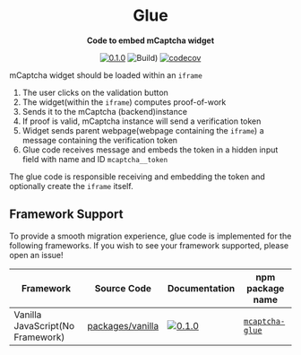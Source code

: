 <div align="center">
  <h1>Glue</h1>
<strong>Code to embed mCaptcha widget</strong>

[![0.1.0](https://img.shields.io/badge/TypeScript_docs-master-2b7489)](https://mcaptcha.github.io/glue/)
![Build)](<https://github.com/mCaptcha/glue/workflows/CI%20(Linux)/badge.svg>)
[![codecov](https://codecov.io/gh/mCaptcha/glue/branch/master/graph/badge.svg)](https://codecov.io/gh/mCaptcha/glue)

</div>

mCaptcha widget should be loaded within an `iframe`

1. The user clicks on the validation button
2. The widget(within the `iframe`) computes proof-of-work
3. Sends it to the mCaptcha (backend)instance
4. If proof is valid, mCaptcha instance will send a verification token
5. Widget sends parent webpage(webpage containing the `iframe`) a
   message containing the verification token
6. Glue code receives message and embeds the token in a hidden input
   field with name and ID `mcaptcha__token`

The glue code is responsible receiving and embedding the token and
optionally create the `iframe` itself.

## Framework Support

To provide a smooth migration experience, glue code is implemented for
the following frameworks. If you wish to see your framework supported,
please open an issue!

| Framework                        | Source Code                            | Documentation                                                                                            | npm package name                                               |
| -------------------------------- | -------------------------------------- | -------------------------------------------------------------------------------------------------------- | -------------------------------------------------------------- |
| Vanilla JavaScript(No Framework) | [packages/vanilla](./packages/vanilla) | [![0.1.0](https://img.shields.io/badge/TypeScript_docs-master-2b7489)](https://mcaptcha.github.io/glue/) | [`mcaptcha-glue`](https://www.npmjs.com/package/mcaptcha-glue) |
